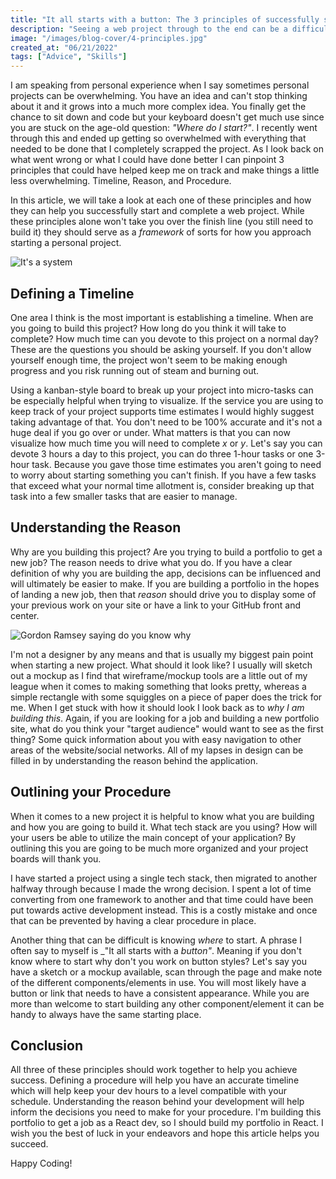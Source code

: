 ```yaml
---
title: "It all starts with a button: The 3 principles of successfully starting and completing a web project"
description: "Seeing a web project through to the end can be a difficult feat, many are started but not all get finished. In this article, I outline 3 principles I believe will help you put that project through the finish line"
image: "/images/blog-cover/4-principles.jpg"
created_at: "06/21/2022"
tags: ["Advice", "Skills"]
---
```


I am speaking from personal experience when I say sometimes personal projects can be overwhelming. You have an idea and can't stop thinking about it and it grows into a much more complex idea. You finally get the chance to sit down and code but your keyboard doesn't get much use since you are stuck on the age-old question: _"Where do I start?"_. I recently went through this and ended up getting so overwhelmed with everything that needed to be done that I completely scrapped the project. As I look back on what went wrong or what I could have done better I can pinpoint 3 principles that could have helped keep me on track and make things a little less overwhelming. Timeline, Reason, and Procedure.

In this article, we will take a look at each one of these principles and how they can help you successfully start and complete a web project. While these principles alone won't take you over the finish line (you still need to build it) they should serve as a _framework_ of sorts for how you approach starting a personal project.

![It's a system](https://media4.giphy.com/media/VdzZS1qXneqUQj6YgJ/giphy.gif?cid=ecf05e47m7r2rywsb6of0ctd9151uiw6ieede3jzwrwdsfbc&rid=giphy.gif&ct=g)

## Defining a Timeline

One area I think is the most important is establishing a timeline. When are you going to build this project? How long do you think it will take to complete? How much time can you devote to this project on a normal day? These are the questions you should be asking yourself. If you don't allow yourself enough time, the project won't seem to be making enough progress and you risk running out of steam and burning out.

Using a kanban-style board to break up your project into micro-tasks can be especially helpful when trying to visualize. If the service you are using to keep track of your project supports time estimates I would highly suggest taking advantage of that. You don't need to be 100% accurate and it's not a huge deal if you go over or under. What matters is that you can now visualize how much time you will need to complete _x_ or _y_. Let's say you can devote 3 hours a day to this project, you can do three 1-hour tasks or one 3-hour task. Because you gave those time estimates you aren't going to need to worry about starting something you can't finish. If you have a few tasks that exceed what your normal time allotment is, consider breaking up that task into a few smaller tasks that are easier to manage.

## Understanding the Reason

Why are you building this project? Are you trying to build a portfolio to get a new job? The reason needs to drive what you do. If you have a clear definition of why you are building the app, decisions can be influenced and will ultimately be easier to make. If you are building a portfolio in the hopes of landing a new job, then that _reason_ should drive you to display some of your previous work on your site or have a link to your GitHub front and center. 

![Gordon Ramsey saying do you know why](https://media3.giphy.com/media/fMzwSlqqgmHCqAFqJ9/giphy.gif?cid=ecf05e47e0okiuxe2o8cmky0283nvflhivfh92a1odhtqi2i&rid=giphy.gif&ct=g)

I'm not a designer by any means and that is usually my biggest pain point when starting a new project. What should it look like? I usually will sketch out a mockup as I find that wireframe/mockup tools are a little out of my league when it comes to making something that looks pretty, whereas a simple rectangle with some squiggles on a piece of paper does the trick for me. When I get stuck with how it should look I look back as to _why I am building this_. Again, if you are looking for a job and building a new portfolio site, what do you think your "target audience" would want to see as the first thing? Some quick information about you with easy navigation to other areas of the website/social networks. All of my lapses in design can be filled in by understanding the reason behind the application.

## Outlining your Procedure

When it comes to a new project it is helpful to know what you are building and how you are going to build it. What tech stack are you using? How will your users be able to utilize the main concept of your application? By outlining this you are going to be much more organized and your project boards will thank you.

I have started a project using a single tech stack, then migrated to another halfway through because I made the wrong decision. I spent a lot of time converting from one framework to another and that time could have been put towards active development instead. This is a costly mistake and once that can be prevented by having a clear procedure in place. 

Another thing that can be difficult is knowing _where_ to start. A phrase I often say to myself is _"It all starts with a _button"_. Meaning if you don't know where to start why don't you work on button styles? Let's say you have a sketch or a mockup available, scan through the page and make note of the different components/elements in use. You will most likely have a button or link that needs to have a consistent appearance. While you are more than welcome to start building any other component/element it can be handy to always have the same starting place. 

## Conclusion

All three of these principles should work together to help you achieve success. Defining a procedure will help you have an accurate timeline which will help keep your dev hours to a level compatible with your schedule. Understanding the reason behind your development will help inform the decisions you need to make for your procedure. I'm building this portfolio to get a job as a React dev, so I should build my portfolio in React. I wish you the best of luck in your endeavors and hope this article helps you succeed.

Happy Coding!


